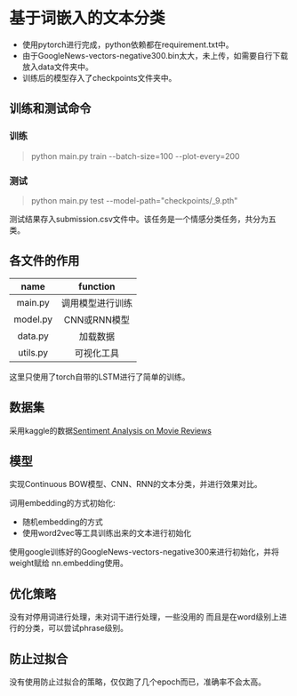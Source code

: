 # 基于词嵌入的文本分类

+ 使用pytorch进行完成，python依赖都在requirement.txt中。
+ 由于GoogleNews-vectors-negative300.bin太大，未上传，如需要自行下载放入data文件夹中。
+ 训练后的模型存入了checkpoints文件夹中。


## 训练和测试命令
### 训练
> python main.py train --batch-size=100 --plot-every=200

### 测试
> python main.py test --model-path="checkpoints/_9.pth"

测试结果存入submission.csv文件中。该任务是一个情感分类任务，共分为五类。

## 各文件的作用

name | function
:----: | :-----:
main.py| 调用模型进行训练
model.py| CNN或RNN模型
data.py | 加载数据
utils.py | 可视化工具

这里只使用了torch自带的LSTM进行了简单的训练。


## 数据集
采用kaggle的数据[Sentiment Analysis on Movie Reviews](https://www.kaggle.com/c/sentiment-analysis-on-movie-reviews)

## 模型

实现Continuous BOW模型、CNN、RNN的文本分类，并进行效果对比。


词用embedding的方式初始化:

- 随机embedding的方式
- 使用word2vec等工具训练出来的文本进行初始化

使用google训练好的GoogleNews-vectors-negative300来进行初始化，并将weight赋给
nn.embedding使用。

## 优化策略

没有对停用词进行处理，未对词干进行处理，一些没用的
而且是在word级别上进行的分类，可以尝试phrase级别。

## 防止过拟合
没有使用防止过拟合的策略，仅仅跑了几个epoch而已，准确率不会太高。
